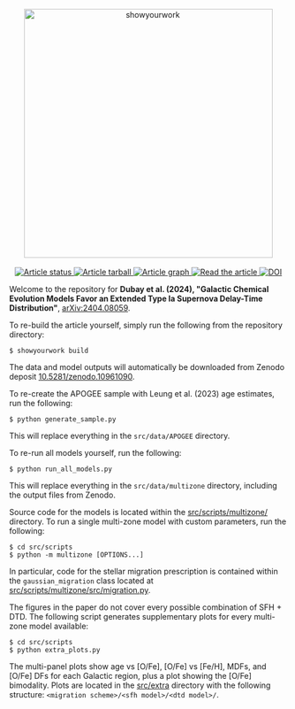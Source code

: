 <p align="center">
<a href="https://github.com/rodluger/showyourwork">
<img width = "450" src="https://raw.githubusercontent.com/rodluger/showyourwork/img/showyourwork.png" alt="showyourwork"/>
</a>
<br>
<br>
<a href="https://github.com/lodubay/galactic-dtd/actions/workflows/build.yml">
<img src="https://github.com/lodubay/galactic-dtd/actions/workflows/build.yml/badge.svg" alt="Article status"/>
</a>
<a href="https://github.com/lodubay/galactic-dtd/raw/main-pdf/arxiv.tar.gz">
<img src="https://img.shields.io/badge/article-tarball-blue.svg?style=flat" alt="Article tarball"/>
</a>
<a href="https://github.com/lodubay/galactic-dtd/raw/main-pdf/dag.pdf">
<img src="https://img.shields.io/badge/article-dag-blue.svg?style=flat" alt="Article graph"/>
</a>
<a href="https://github.com/lodubay/galactic-dtd/raw/main-pdf/ms.pdf">
<img src="https://img.shields.io/badge/article-pdf-blue.svg?style=flat" alt="Read the article"/>
</a>
<a href="https://doi.org/10.5281/zenodo.12207380">
<img src="https://zenodo.org/badge/DOI/10.5281/zenodo.12207380.svg" alt="DOI">
</a>
</p>

Welcome to the repository for **Dubay et al. (2024), "Galactic Chemical 
Evolution Models Favor an Extended Type Ia Supernova Delay-Time Distribution"**,
[arXiv:2404.08059](https://arxiv.org/abs/2404.08059).

To re-build the article yourself, simply run the following from the repository
directory:
```
$ showyourwork build
```
The data and model outputs will automatically be downloaded from Zenodo deposit
[10.5281/zenodo.10961090](https://zenodo.org/doi/10.5281/zenodo.10961090).

To re-create the APOGEE sample with Leung et al. (2023) age estimates,
run the following:
```
$ python generate_sample.py
```
This will replace everything in the `src/data/APOGEE` directory.

To re-run all models yourself, run the following:
```
$ python run_all_models.py
```
This will replace everything in the `src/data/multizone` directory, including
the output files from Zenodo.

Source code for the models is located within the [src/scripts/multizone/](/src/scripts/multizone/) directory.
To run a single multi-zone model with custom parameters, run the following:
```
$ cd src/scripts
$ python -m multizone [OPTIONS...]
```
In particular, code for the stellar migration prescription is contained within the `gaussian_migration` class
located at
[src/scripts/multizone/src/migration.py](/src/scripts/multizone/src/migration.py).

The figures in the paper do not cover every possible combination of SFH + DTD. The following script
generates supplementary plots for every multi-zone model available:
```
$ cd src/scripts
$ python extra_plots.py
```
The multi-panel plots show age vs [O/Fe], [O/Fe] vs [Fe/H], MDFs, and [O/Fe] DFs for each Galactic region,
plus a plot showing the [O/Fe] bimodality. Plots are located in the [src/extra](/src/extra/) directory with the 
following structure:
`<migration scheme>/<sfh model>/<dtd model>/`.
